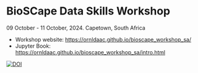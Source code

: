 # BioSCape Data Skills Workshop
09 October - 11 October, 2024.  Capetown, South Africa

- Workshop website: https://ornldaac.github.io/bioscape_workshop_sa/
- Jupyter Book: https://ornldaac.github.io/bioscape_workshop_sa/intro.html

[![DOI](https://zenodo.org/badge/855193701.svg)](https://doi.org/10.5281/zenodo.14198989)
